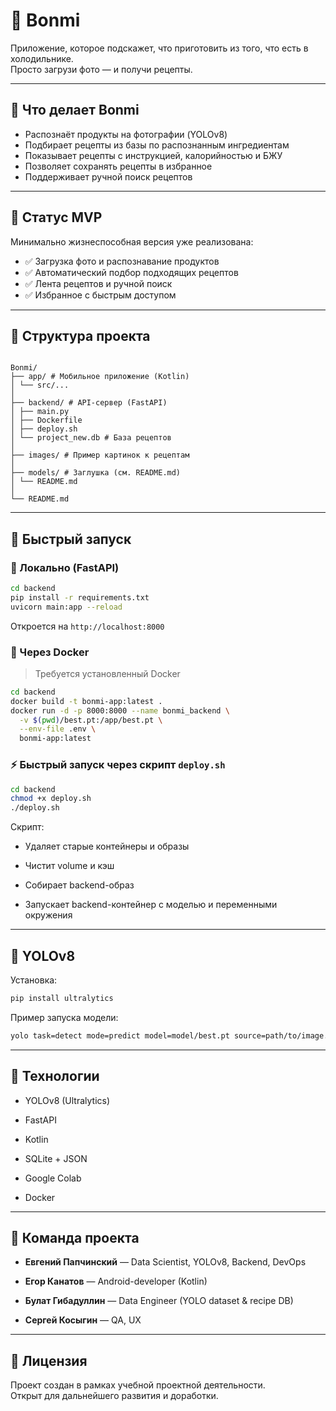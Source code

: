 # 🍳 Bonmi

Приложение, которое подскажет, что приготовить из того, что есть в холодильнике.  
Просто загрузи фото — и получи рецепты.

---

## 📸 Что делает Bonmi

- Распознаёт продукты на фотографии (YOLOv8)
- Подбирает рецепты из базы по распознанным ингредиентам
- Показывает рецепты с инструкцией, калорийностью и БЖУ
- Позволяет сохранять рецепты в избранное
- Поддерживает ручной поиск рецептов

---

## 🧪 Статус MVP

Минимально жизнеспособная версия уже реализована:

- ✅ Загрузка фото и распознавание продуктов
- ✅ Автоматический подбор подходящих рецептов
- ✅ Лента рецептов и ручной поиск
- ✅ Избранное с быстрым доступом

---

## 📂 Структура проекта

```

Bonmi/
├── app/ # Мобильное приложение (Kotlin)
│ └── src/...
│
├── backend/ # API-сервер (FastAPI)
│ ├── main.py
│ ├── Dockerfile
│ ├── deploy.sh
│ └── project_new.db # База рецептов
│
├── images/ # Пример картинок к рецептам
│
├── models/ # Заглушка (см. README.md)
│ └── README.md
│
└── README.md

````

---

## 🚀 Быстрый запуск

### 🐍 Локально (FastAPI)

```bash
cd backend
pip install -r requirements.txt
uvicorn main:app --reload
```
Откроется на `http://localhost:8000`

### 🐳 Через Docker

> Требуется установленный Docker

```bash
cd backend
docker build -t bonmi-app:latest .
docker run -d -p 8000:8000 --name bonmi_backend \
  -v $(pwd)/best.pt:/app/best.pt \
  --env-file .env \
  bonmi-app:latest
```

### ⚡ Быстрый запуск через скрипт `deploy.sh`

```bash
cd backend
chmod +x deploy.sh
./deploy.sh
```

Скрипт:

- Удаляет старые контейнеры и образы
    
- Чистит volume и кэш
    
- Собирает backend-образ
    
- Запускает backend-контейнер с моделью и переменными окружения
    

---

## 🤖 YOLOv8

Установка:

```bash
pip install ultralytics
```

Пример запуска модели:

```bash
yolo task=detect mode=predict model=model/best.pt source=path/to/image.jpg
```

---

## 🧠 Технологии

- YOLOv8 (Ultralytics)
    
- FastAPI
    
- Kotlin
    
- SQLite + JSON
    
- Google Colab

- Docker
    

---

## 👥 Команда проекта

- **Евгений Папчинский** — Data Scientist, YOLOv8, Backend, DevOps
    
- **Егор Канатов** — Android-developer (Kotlin)
    
- **Булат Гибадуллин** — Data Engineer (YOLO dataset & recipe DB)
    
- **Сергей Косыгин** — QA, UX
    
---

## 📄 Лицензия

Проект создан в рамках учебной проектной деятельности.  
Открыт для дальнейшего развития и доработки.
